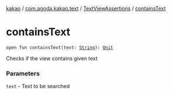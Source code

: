 [kakao](../../index.md) / [com.agoda.kakao.text](../index.md) / [TextViewAssertions](index.md) / [containsText](./contains-text.md)

# containsText

`open fun containsText(text: `[`String`](https://kotlinlang.org/api/latest/jvm/stdlib/kotlin/-string/index.html)`): `[`Unit`](https://kotlinlang.org/api/latest/jvm/stdlib/kotlin/-unit/index.html)

Checks if the view contains given text

### Parameters

`text` - Text to be searched